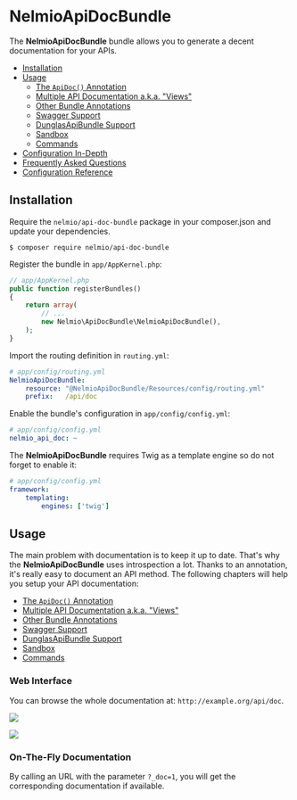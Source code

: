 NelmioApiDocBundle
==================

The **NelmioApiDocBundle** bundle allows you to generate a decent documentation
for your APIs.

* [Installation](#installation)
* [Usage](#usage)
  - [The `ApiDoc()` Annotation](the-apidoc-annotation.md)
  - [Multiple API Documentation a.k.a. "Views"](multiple-api-doc.md)
  - [Other Bundle Annotations](other-bundle-annotations.md)
  - [Swagger Support](swagger-support.md)
  - [DunglasApiBundle Support](dunglasapibundle.md)
  - [Sandbox](sandbox.md)
  - [Commands](commands.md)
* [Configuration In-Depth](configuration-in-depth.md)
* [Frequently Asked Questions](faq.md)
* [Configuration Reference](configuration-reference.md)


Installation
------------

Require the `nelmio/api-doc-bundle` package in your composer.json and update
your dependencies.

    $ composer require nelmio/api-doc-bundle

Register the bundle in `app/AppKernel.php`:

```php
// app/AppKernel.php
public function registerBundles()
{
    return array(
        // ...
        new Nelmio\ApiDocBundle\NelmioApiDocBundle(),
    );
}
```

Import the routing definition in `routing.yml`:

```yaml
# app/config/routing.yml
NelmioApiDocBundle:
    resource: "@NelmioApiDocBundle/Resources/config/routing.yml"
    prefix:   /api/doc
```

Enable the bundle's configuration in `app/config/config.yml`:

```yaml
# app/config/config.yml
nelmio_api_doc: ~
```

The **NelmioApiDocBundle** requires Twig as a template engine so do not forget
to enable it:

```yaml
# app/config/config.yml
framework:
    templating:
        engines: ['twig']
```

Usage
-----

The main problem with documentation is to keep it up to date. That's why the
**NelmioApiDocBundle** uses introspection a lot. Thanks to an annotation, it's
really easy to document an API method. The following chapters will help you
setup your API documentation:

* [The `ApiDoc()` Annotation](the-apidoc-annotation.md)
* [Multiple API Documentation a.k.a. "Views"](multiple-api-doc.md)
* [Other Bundle Annotations](other-bundle-annotations.md)
* [Swagger Support](swagger-support.md)
* [DunglasApiBundle Support](dunglasapibundle.md)
* [Sandbox](sandbox.md)
* [Commands](commands.md)

### Web Interface

You can browse the whole documentation at: `http://example.org/api/doc`.

![](https://github.com/nelmio/NelmioApiDocBundle/raw/master/Resources/doc/webview.png)

![](https://github.com/nelmio/NelmioApiDocBundle/raw/master/Resources/doc/webview2.png)

### On-The-Fly Documentation

By calling an URL with the parameter `?_doc=1`, you will get the corresponding
documentation if available.
